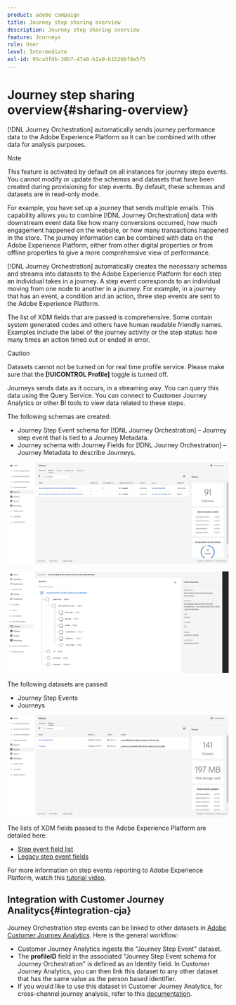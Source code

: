 ```yaml
---
product: adobe campaign
title: Journey step sharing overview
description: Journey step sharing overview
feature: Journeys
role: User
level: Intermediate
exl-id: 95ca5fdb-38b7-47a0-b1a9-b1b26bf8e5f5
---
```

# Journey step sharing overview{#sharing-overview}

[!DNL Journey Orchestration] automatically sends journey performance data to the Adobe Experience Platform so it can be combined with other data for analysis purposes. 

>[!NOTE]
>
>This feature is activated by default on all instances for journey steps events. You cannot modify or update the schemas and datasets that have been created during provisioning for step events. By default, these schemas and datasets are in read-only mode.

For example, you have set up a journey that sends multiple emails. This capability allows you to combine [!DNL Journey Orchestration] data with downstream event data like how many conversions occurred, how much engagement happened on the website, or how many transactions happened in the store. The journey information can be combined with data on the Adobe Experience Platform, either from other digital properties or from offline properties to give a more comprehensive view of performance.

[!DNL Journey Orchestration] automatically creates the necessary schemas and streams into datasets to the Adobe Experience Platform for each step an individual takes in a journey. A step event corresponds to an individual moving from one node to another in a journey. For example, in a journey that has an event, a condition and an action, three step events are sent to the Adobe Experience Platform. 

The list of XDM fields that are passed is comprehensive. Some contain system generated codes and others have human readable friendly names. Examples include the label of the journey activity or the step status: how many times an action timed out or ended in error.

>[!CAUTION]
>
>Datasets cannot not be turned on for real time profile service. Please make sure that the **[!UICONTROL Profile]** toggle is turned off.

Journeys sends data as it occurs, in a streaming way. You can query this data using the Query Service. You can connect to Customer Journey Analytics or other BI tools to view data related to these steps.

The following schemas are created:

* Journey Step Event schema for [!DNL Journey Orchestration] – Journey step event that is tied to a Journey Metadata.
* Journey schema with Journey Fields for [!DNL Journey Orchestration] – Journey Metadata to describe Journeys.

![](../assets/sharing1.png)

![](../assets/sharing2.png)

The following datasets are passed:

* Journey Step Events
* Journeys

![](../assets/sharing3.png)

The lists of XDM fields passed to the Adobe Experience Platform are detailed here:

* [Step event field list](../building-journeys/sharing-field-list.md)
* [Legacy step event fields](../building-journeys/sharing-legacy-fields.md)

For more information on step events reporting to Adobe Experience Platform, watch this [tutorial video](https://experienceleague.adobe.com/docs/journey-orchestration-learn/tutorials/reporting-step-events-to-adobe-experience-platform.html).

## Integration with Customer Journey Analitycs{#integration-cja}

Journey Orchestration step events can be linked to other datasets in [Adobe Customer Journey Analytics](https://experienceleague.adobe.com/docs/analytics-platform/using/cja-overview/cja-overview.html). Here is the general workflow:

* Customer Journey Analytics ingests the "Journey Step Event" dataset.
* The **profileID** field in the associated "Journey Step Event schema for Journey Orchestration" is defined as an Identity field. In Customer Journey Analytics, you can then link this dataset to any other dataset that has the same value as the person based identifier.
* If you would like to use this dataset in Customer Journey Analytics, for cross-channel journey analysis, refer to this [documentation](https://experienceleague.adobe.com/docs/analytics-platform/using/cja-usecases/cross-channel.html).
